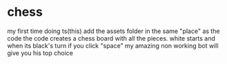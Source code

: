 # chess
my first time doing ts(this)
add the assets folder in the same "place" as the code
the code creates a chess board with all the pieces. white starts and when its black's turn if you click "space" my amazing non working bot will give you his top choice

